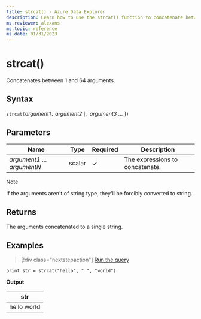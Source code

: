 ```yaml
---
title: strcat() - Azure Data Explorer
description: Learn how to use the strcat() function to concatenate between 1 and 64 arguments.
ms.reviewer: alexans
ms.topic: reference
ms.date: 01/31/2023
---
```

# strcat()

Concatenates between 1 and 64 arguments.

## Syntax

`strcat(`*argument1*`,` *argument2* [`,` *argument3* ... ]`)`

## Parameters

| Name | Type | Required | Description |
|--|--|--|--|
| *argument1* ... *argumentN* | scalar | &check; | The expressions to concatenate.|

> [!NOTE]
> If the arguments aren't of string type, they'll be forcibly converted to string.

## Returns

The arguments concatenated to a single string.

## Examples

> [!div class="nextstepaction"]
> <a href="https://dataexplorer.azure.com/clusters/help/databases/Samples?query=H4sIAAAAAAAAAysoyswrUSguKVKwBZHJiSUaShmpOTn5SjoKSgogojy/KCdFSRMA4dg7JykAAAA=" target="_blank">Run the query</a>
  
```kusto
print str = strcat("hello", " ", "world")
```

**Output**

|str|
|---|
|hello world|
